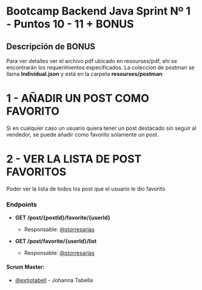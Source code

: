 # Bootcamp Backend Java Sprint Nº 1 - Puntos 10 - 11 + BONUS

## Descripción de BONUS
Para ver detalles ver el archivo pdf ubicado en resourses/pdf, ahi se encontrarán los requerimientos especificados.
La coleccion de postman se llama **Individual.json** y está en la carpeta **resourses/postman**

# 1 - AÑADIR UN POST COMO FAVORITO
Si en cualquier caso un usuario quiera tener un post destacado sin seguir al vendedor, se puede añadir como favorito solamente un post.

# 2 - VER LA LISTA DE POST FAVORITOS
Poder ver la lista de todos los post que el usuario le dio favorito


### Endpoints

- **GET /post/{postId}/favorite/{userId}**
  - Responsable: [@storresarias](https://github.com/storresarias)

- **GET /post/favorite/{userId}/list**
  - Responsable: [@storresarias](https://github.com/storresarias)

#### Scrum Master:
- [@extjotabell](https://github.com/extjotabell) - Johanna Tabella



